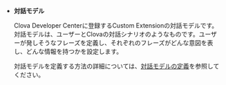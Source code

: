 * **対話モデル**

	Clova Developer Centerに登録するCustom Extensionの対話モデルです。対話モデルは、ユーザーとClovaの対話シナリオのようなものです。ユーザーが発しそうなフレーズを定義し、それぞれのフレーズがどんな意図を表し、どんな情報を持つかを設定します。

	対話モデルを定義する方法の詳細については、[対話モデルの定義](/Design/Design_Guideline_For_Extension.md#DefineInteractionModel)を参照してください。
